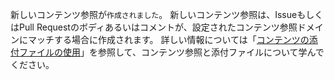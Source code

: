 新しいコンテンツ参照が`作成されました`。 新しいコンテンツ参照は、IssueもしくはPull Requestのボディあるいはコメントが、設定されたコンテンツ参照ドメインにマッチする場合に作成されます。 詳しい情報については「[コンテンツの添付ファイルの使用](/apps/using-content-attachments/)」を参照して、コンテンツ参照と添付ファイルについて学んでください。
